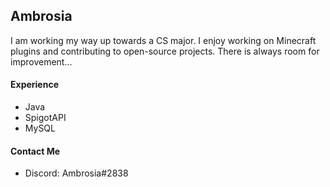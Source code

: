 ## Ambrosia
I am working my way up towards a CS major. I enjoy working on Minecraft plugins and contributing to open-source projects. There is always room for improvement...

#### Experience
- Java
- SpigotAPI
- MySQL

#### Contact Me
- Discord: Ambrosia#2838
